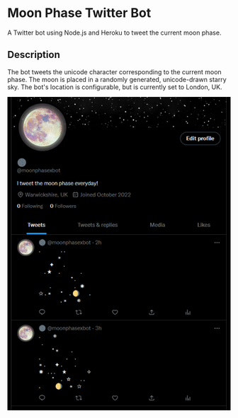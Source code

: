 # Moon Phase Twitter Bot

A Twitter bot using Node.js and Heroku to tweet the current moon phase.

## Description
The bot tweets the unicode character corresponding to the current moon phase. The moon is placed in a randomly generated, unicode-drawn starry sky. The bot's location is configurable, but is currently set to London, UK.

![screenshot](images/screenshot.png)



